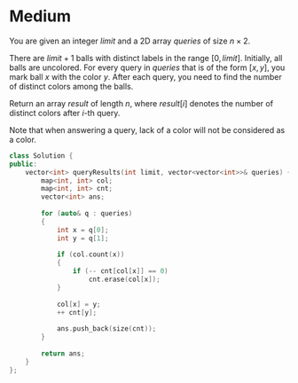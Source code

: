 # Medium

You are given an integer $limit$ and a 2D array $queries$ of size $n \times 2$.

There are $limit + 1$ balls with distinct labels in the range $[0, limit]$. Initially, all balls are uncolored. For every query in $queries$ that is of the form $[x, y]$, you mark ball $x$ with the color $y$. After each query, you need to find the number of distinct colors among the balls.

Return an array $result$ of length $n$, where $result[i]$ denotes the number of distinct colors after $i$-th query.

Note that when answering a query, lack of a color will not be considered as a color.

```cpp
class Solution {
public:
    vector<int> queryResults(int limit, vector<vector<int>>& queries) {
        map<int, int> col;
        map<int, int> cnt;
        vector<int> ans;
        
        for (auto& q : queries)
        {
            int x = q[0];
            int y = q[1];
            
            if (col.count(x))
            {
                if (-- cnt[col[x]] == 0)
                    cnt.erase(col[x]);
            }
            
            col[x] = y;
            ++ cnt[y];
            
            ans.push_back(size(cnt));
        }
        
        return ans;
    }
};
```
